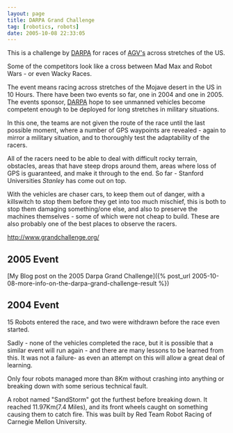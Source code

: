 ```yaml
---
layout: page
title: DARPA Grand Challenge
tag: [robotics, robots]
date: 2005-10-08 22:33:05
---
```

This is a challenge by [DARPA](/wiki/darpa.html "Defense Advanced Research Projects Agency") for races of [AGV's](/wiki/agv.html "Automated Guided Vehical") across stretches of the US.

Some of the competitors look like a cross between Mad Max and Robot Wars - or even Wacky Races.

The event means racing across stretches of the Mojave desert in the US in 10 Hours. There have been two events so far, one in 2004 and one in 2005\. The events sponsor, [DARPA](/wiki/darpa.html "Defence Advanced Research Projects Agency") hope to see unmanned vehicles become competent enough to be deployed for long stretches in military situations.

In this one, the teams are not given the route of the race until the last possible moment, where a number of GPS waypoints are revealed - again to mirror a military situation, and to thoroughly test the adaptability of the racers.

All of the racers need to be able to deal with difficult rocky terrain, obstacles, areas that have steep drops around them, areas where loss of GPS is guaranteed, and make it through to the end. So far - Stanford Universities _Stanley_ has come out on top.

With the vehicles are chaser cars, to keep them out of danger, with a killswitch to stop them before they get into too much mischief, this is both to stop them damaging something/one else, and also to preserve the machines themselves - some of which were not cheap to build. These are also probably one of the best places to observe the racers.

<http://www.grandchallenge.org/>

## 2005 Event

[My Blog post on the 2005 Darpa Grand Challenge]({% post_url 2005-10-08-more-info-on-the-darpa-grand-challenge-result %})

## 2004 Event

15 Robots entered the race, and two were withdrawn before the race even started.

Sadly - none of the vehicles completed the race, but it is possible that a similar event will run again - and there are many lessons to be learned from this.  It was not a failure- as even an attempt on this will allow a great deal of learning.

Only four robots managed more than 8Km without crashing into anything or breaking down with some serious technical fault.

A robot named "SandStorm" got the furthest before breaking down.  It reached 11.97Km(7.4 Miles), and its front wheels caught on something causing them to catch fire.  This was built by Red Team Robot Racing of Carnegie Mellon University.
